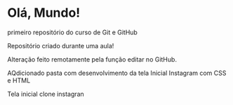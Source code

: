 # Olá, Mundo!
 primeiro repositório do curso de Git e GitHub

 Repositório criado durante uma aula!

Alteração feito remotamente pela função editar no GitHub.

AQdicionado pasta com desenvolvimento da tela Inicial Instagram com CSS e HTML

Tela inicial clone instagran
